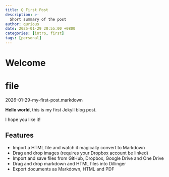 ```yaml
---
title: Q First Post
description: >-
  Short summary of the post
author: qurious
date: 2025-01-29 20:55:00 +0800
categories: [intro, first]
tags: [personal]
---
```


# Welcome

# file
2026-01-29-my-first-post.markdown

**Hello world**, this is my first Jekyll blog post.

I hope you like it!

## Features

- Import a HTML file and watch it magically convert to Markdown
- Drag and drop images (requires your Dropbox account be linked)
- Import and save files from GitHub, Dropbox, Google Drive and One Drive
- Drag and drop markdown and HTML files into Dillinger
- Export documents as Markdown, HTML and PDF
